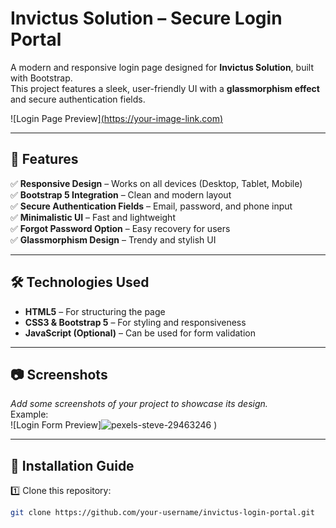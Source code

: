 # Invictus Solution – Secure Login Portal  
A modern and responsive login page designed for **Invictus Solution**, built with Bootstrap.  
This project features a sleek, user-friendly UI with a **glassmorphism effect** and secure authentication fields.

![Login Page Preview][(https://your-image-link.com)](https://images.pexels.com/photos/29463246/pexels-photo-29463246/free-photo-of-abstract-geometric-tunnel-with-3d-shapes.jpeg?auto=compress&cs=tinysrgb&w=1260&h=750&dpr=1)  <!-- Replace this with your actual screenshot link -->

---

## 🚀 Features  
✅ **Responsive Design** – Works on all devices (Desktop, Tablet, Mobile)  
✅ **Bootstrap 5 Integration** – Clean and modern layout  
✅ **Secure Authentication Fields** – Email, password, and phone input  
✅ **Minimalistic UI** – Fast and lightweight  
✅ **Forgot Password Option** – Easy recovery for users  
✅ **Glassmorphism Design** – Trendy and stylish UI  

---

## 🛠️ Technologies Used  
- **HTML5** – For structuring the page  
- **CSS3 & Bootstrap 5** – For styling and responsiveness  
- **JavaScript (Optional)** – Can be used for form validation  

---

## 📷 Screenshots  
_Add some screenshots of your project to showcase its design._  
Example:  
![Login Form Preview]![pexels-steve-29463246](https://github.com/user-attachments/assets/084f902d-4da1-40f1-b4b5-ab0d421acc1e)
)  

---

## 🔧 Installation Guide  
1️⃣ Clone this repository:  
```sh
git clone https://github.com/your-username/invictus-login-portal.git
